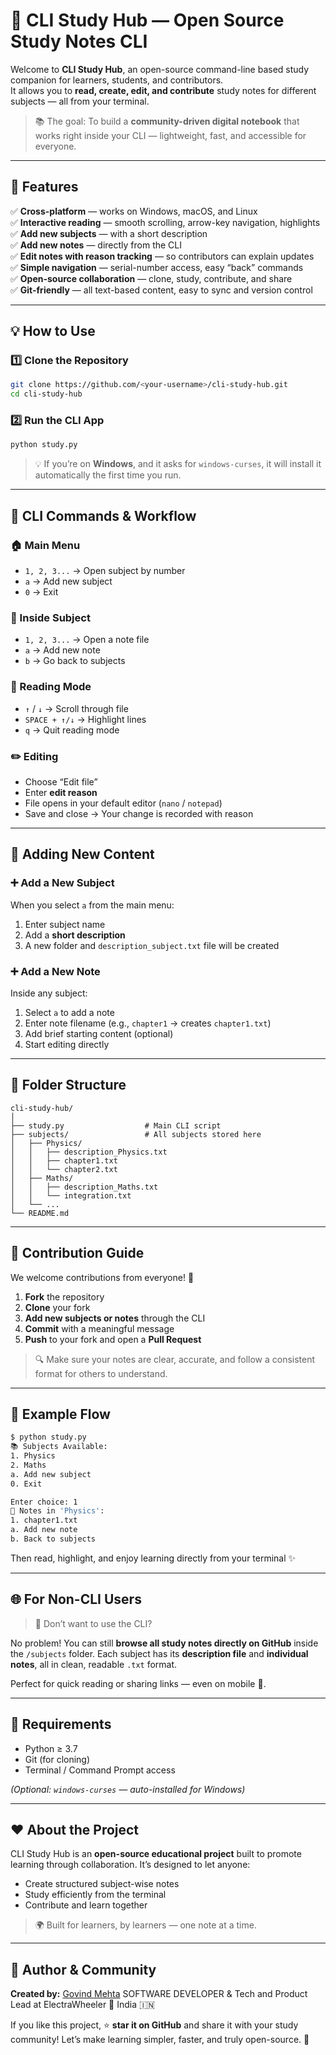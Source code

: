 # 🧠 CLI Study Hub — Open Source Study Notes CLI

Welcome to **CLI Study Hub**, an open-source command-line based study companion for learners, students, and contributors.  
It allows you to **read, create, edit, and contribute** study notes for different subjects — all from your terminal.

> 📚 The goal: To build a **community-driven digital notebook** that works right inside your CLI — lightweight, fast, and accessible for everyone.

---

## 🚀 Features

✅ **Cross-platform** — works on Windows, macOS, and Linux  
✅ **Interactive reading** — smooth scrolling, arrow-key navigation, highlights  
✅ **Add new subjects** — with a short description  
✅ **Add new notes** — directly from the CLI  
✅ **Edit notes with reason tracking** — so contributors can explain updates  
✅ **Simple navigation** — serial-number access, easy “back” commands  
✅ **Open-source collaboration** — clone, study, contribute, and share  
✅ **Git-friendly** — all text-based content, easy to sync and version control  

---

## 💡 How to Use

### 1️⃣ Clone the Repository

```bash
git clone https://github.com/<your-username>/cli-study-hub.git
cd cli-study-hub
````

### 2️⃣ Run the CLI App

```bash
python study.py
```

> 💡 If you’re on **Windows**, and it asks for `windows-curses`, it will install it automatically the first time you run.

---

## 🧭 CLI Commands & Workflow

### 🏠 Main Menu

* `1, 2, 3...` → Open subject by number
* `a` → Add new subject
* `0` → Exit

### 📘 Inside Subject

* `1, 2, 3...` → Open a note file
* `a` → Add new note
* `b` → Go back to subjects

### 📖 Reading Mode

* `↑` / `↓` → Scroll through file
* `SPACE + ↑/↓` → Highlight lines
* `q` → Quit reading mode

### ✏️ Editing

* Choose “Edit file”
* Enter **edit reason**
* File opens in your default editor (`nano` / `notepad`)
* Save and close → Your change is recorded with reason

---

## 🌱 Adding New Content

### ➕ Add a New Subject

When you select `a` from the main menu:

1. Enter subject name
2. Add a **short description**
3. A new folder and `description_subject.txt` file will be created

### ➕ Add a New Note

Inside any subject:

1. Select `a` to add a note
2. Enter note filename (e.g., `chapter1` → creates `chapter1.txt`)
3. Add brief starting content (optional)
4. Start editing directly

---

## 🧩 Folder Structure

```
cli-study-hub/
│
├── study.py                  # Main CLI script
├── subjects/                 # All subjects stored here
│   ├── Physics/
│   │   ├── description_Physics.txt
│   │   ├── chapter1.txt
│   │   └── chapter2.txt
│   ├── Maths/
│   │   ├── description_Maths.txt
│   │   └── integration.txt
│   └── ...
└── README.md
```

---

## 👥 Contribution Guide

We welcome contributions from everyone! 🎉

1. **Fork** the repository
2. **Clone** your fork
3. **Add new subjects or notes** through the CLI
4. **Commit** with a meaningful message
5. **Push** to your fork and open a **Pull Request**

> 🔍 Make sure your notes are clear, accurate, and follow a consistent format for others to understand.

---

## 🧾 Example Flow

```bash
$ python study.py
📚 Subjects Available:
1. Physics
2. Maths
a. Add new subject
0. Exit

Enter choice: 1
📖 Notes in 'Physics':
1. chapter1.txt
a. Add new note
b. Back to subjects
```

Then read, highlight, and enjoy learning directly from your terminal ✨

---

## 🌐 For Non-CLI Users

> 💬 Don’t want to use the CLI?

No problem!
You can still **browse all study notes directly on GitHub** inside the `/subjects` folder.
Each subject has its **description file** and **individual notes**, all in clean, readable `.txt` format.

Perfect for quick reading or sharing links — even on mobile 📱.

---

## 🧰 Requirements

* Python ≥ 3.7
* Git (for cloning)
* Terminal / Command Prompt access

*(Optional: `windows-curses` — auto-installed for Windows)*

---

## ❤️ About the Project

CLI Study Hub is an **open-source educational project** built to promote learning through collaboration.
It’s designed to let anyone:

* Create structured subject-wise notes
* Study efficiently from the terminal
* Contribute and learn together

> 🌍 Built for learners, by learners — one note at a time.

---

## 📧 Author & Community

**Created by:** [Govind Mehta](https://github.com/govindmehta15)
SOFTWARE DEVELOPER & Tech and Product Lead at ElectraWheeler
📍 India 🇮🇳

If you like this project, ⭐ **star it on GitHub** and share it with your study community!
Let’s make learning simpler, faster, and truly open-source. 🌱

```

